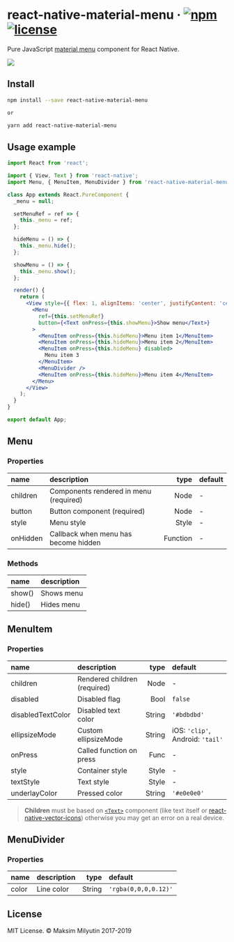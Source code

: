 # react-native-material-menu &middot; [![npm](https://img.shields.io/npm/v/react-native-material-menu.svg)](https://www.npmjs.com/package/react-native-material-menu) [![license](https://img.shields.io/npm/l/react-native-material-menu.svg)](https://github.com/mxck/react-native-material-menu/blob/master/LICENSE)

Pure JavaScript [material
menu](https://material.io/guidelines/components/menus.html) component for React
Native.

<img src="https://media.giphy.com/media/3ov9jUvQH4U82JGNRC/giphy.gif" />

## Install

```bash
npm install --save react-native-material-menu

or

yarn add react-native-material-menu
```

## Usage example

```jsx
import React from 'react';

import { View, Text } from 'react-native';
import Menu, { MenuItem, MenuDivider } from 'react-native-material-menu';

class App extends React.PureComponent {
  _menu = null;

  setMenuRef = ref => {
    this._menu = ref;
  };

  hideMenu = () => {
    this._menu.hide();
  };

  showMenu = () => {
    this._menu.show();
  };

  render() {
    return (
      <View style={{ flex: 1, alignItems: 'center', justifyContent: 'center' }}>
        <Menu
          ref={this.setMenuRef}
          button={<Text onPress={this.showMenu}>Show menu</Text>}
        >
          <MenuItem onPress={this.hideMenu}>Menu item 1</MenuItem>
          <MenuItem onPress={this.hideMenu}>Menu item 2</MenuItem>
          <MenuItem onPress={this.hideMenu} disabled>
            Menu item 3
          </MenuItem>
          <MenuDivider />
          <MenuItem onPress={this.hideMenu}>Menu item 4</MenuItem>
        </Menu>
      </View>
    );
  }
}

export default App;
```

## Menu

### Properties

| name     | description                            |     type | default |
| :------- | :------------------------------------- | -------: | :------ |
| children | Components rendered in menu (required) |     Node | -       |
| button   | Button component (required)            |     Node | -       |
| style    | Menu style                             |    Style | -       |
| onHidden | Callback when menu has become hidden   | Function | -       |

### Methods

| name   | description |
| :----- | :---------- |
| show() | Shows menu  |
| hide() | Hides menu  |

## MenuItem

### Properties

| name              | description                  |   type | default                          |
| :---------------- | :--------------------------- | -----: | :------------------------------- |
| children          | Rendered children (required) |   Node | -                                |
| disabled          | Disabled flag                |   Bool | `false`                          |
| disabledTextColor | Disabled text color          | String | `'#bdbdbd'`                      |
| ellipsizeMode     | Custom ellipsizeMode         | String | iOS: `'clip'`, Android: `'tail'` |
| onPress           | Called function on press     |   Func | -                                |
| style             | Container style              |  Style | -                                |
| textStyle         | Text style                   |  Style | -                                |
| underlayColor     | Pressed color                | String | `'#e0e0e0'`                      |

> **Children** must be based on [`<Text>`][text component] component (like text itself or [react-native-vector-icons]) otherwise you may get an error on a real device.

## MenuDivider

### Properties

| name  | description |   type | default              |
| :---- | :---------- | -----: | :------------------- |
| color | Line color  | String | `'rgba(0,0,0,0.12)'` |

## License

MIT License. © Maksim Milyutin 2017-2019

[text component]: https://facebook.github.io/react-native/docs/text.html
[react-native-vector-icons]: https://github.com/oblador/react-native-vector-icons
